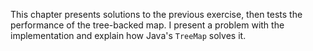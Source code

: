 This chapter presents solutions to the previous exercise, then tests the performance of the tree-backed map. I present a problem with the implementation and explain how Java's `TreeMap` solves it.